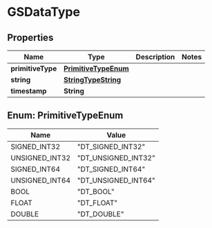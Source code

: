 

# GSDataType


## Properties

| Name | Type | Description | Notes |
|------------ | ------------- | ------------- | -------------|
|**primitiveType** | [**PrimitiveTypeEnum**](#PrimitiveTypeEnum) |  |  |
|**string** | [**StringTypeString**](StringTypeString.md) |  |  |
|**timestamp** | **String** |  |  |



## Enum: PrimitiveTypeEnum

| Name | Value |
|---- | -----|
| SIGNED_INT32 | &quot;DT_SIGNED_INT32&quot; |
| UNSIGNED_INT32 | &quot;DT_UNSIGNED_INT32&quot; |
| SIGNED_INT64 | &quot;DT_SIGNED_INT64&quot; |
| UNSIGNED_INT64 | &quot;DT_UNSIGNED_INT64&quot; |
| BOOL | &quot;DT_BOOL&quot; |
| FLOAT | &quot;DT_FLOAT&quot; |
| DOUBLE | &quot;DT_DOUBLE&quot; |



